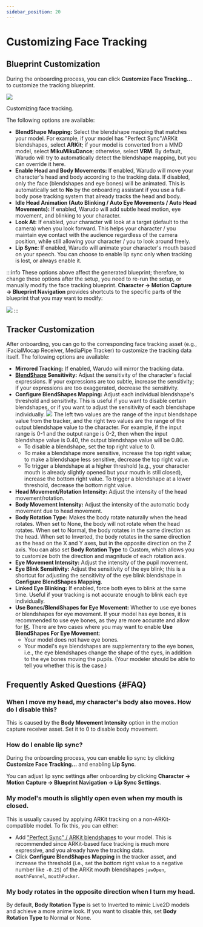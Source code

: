 ```yaml
---
sidebar_position: 20
---
```


# Customizing Face Tracking

## Blueprint Customization

During the onboarding process, you can click **Customize Face Tracking...** to customize the tracking blueprint.

![](pathname:///doc-img/en-mocap-3.png)
<p class="img-desc">Customizing face tracking.</p>

The following options are available:

* **BlendShape Mapping:** Select the blendshape mapping that matches your model. For example, if your model has "Perfect Sync"/ARKit blendshapes, select **ARKit**; if your model is converted from a MMD model, select **MikuMikuDance**; otherwise, select **VRM**. By default, Warudo will try to automatically detect the blendshape mapping, but you can override it here.
* **Enable Head and Body Movements:** If enabled, Warudo will move your character's head and body according to the tracking data. If disabled, only the face (blendshapes and eye bones) will be animated. This is automatically set to **No** by the onboarding assistant if you use a full-body pose tracking system that already tracks the head and body.
* **Idle Head Animation (Auto Blinking / Auto Eye Movements / Auto Head Movements):** If enabled, Warudo will add subtle head motion, eye movement, and blinking to your character.
* **Look At:** If enabled, your character will look at a target (default to the camera) when you look forward. This helps your character / you maintain eye contact with the audience regardless of the camera position, while still allowing your character / you to look around freely.
* **Lip Sync**: If enabled, Warudo will animate your character's mouth based on your speech. You can choose to enable lip sync only when tracking is lost, or always enable it.

:::info
These options above affect the generated blueprint; therefore, to change these options after the setup, you need to re-run the setup, or manually modify the face tracking blueprint. **Character → Motion Capture → Blueprint Navigation** provides shortcuts to the specific parts of the blueprint that you may want to modify:

![](pathname:///doc-img/en-mocap-6.png)
:::

## Tracker Customization

After onboarding, you can go to the corresponding face tracking asset (e.g., iFacialMocap Receiver, MediaPipe Tracker) to customize the tracking data itself. The following options are available:

* **Mirrored Tracking:** If enabled, Warudo will mirror the tracking data.
* **[BlendShape](../tutorials/3d-primer#blendshape) Sensitivity:** Adjust the sensitivity of the character's facial expressions. If your expressions are too subtle, increase the sensitivity; if your expressions are too exaggerated, decrease the sensitivity.
* **Configure BlendShapes Mapping:** Adjust each individual blendshape's threshold and sensitivity. This is useful if you want to disable certain blendshapes, or if you want to adjust the sensitivity of each blendshape individually.
  ![](pathname:///doc-img/en-mocap-5.png)
  The left two values are the range of the input blendshape value from the tracker, and the right two values are the range of the output blendshape value to the character. For example, if the input range is 0-1 and the output range is 0-2, then when the input blendshape value is 0.40, the output blendshape value will be 0.80.
    - To disable a blendshape, set the top right value to 0.
    - To make a blendshape more sensitive, increase the top right value; to make a blendshape less sensitive, decrease the top right value.
    - To trigger a blendshape at a higher threshold (e.g., your character mouth is already slightly opened but your mouth is still closed), increase the bottom right value. To trigger a blendshape at a lower threshold, decrease the bottom right value.
* **Head Movement/Rotation Intensity:** Adjust the intensity of the head movement/rotation.
* **Body Movement Intensity:** Adjust the intensity of the automatic body movement due to head movement.
* **Body Rotation Type:** Makes the body rotate naturally when the head rotates.
  When set to None, the body will not rotate when the head rotates.
  When set to Normal, the body rotates in the same direction as the head.
  When set to Inverted, the body rotates in the same direction as the head on the X and Y axes, but in the opposite direction on the Z axis.
  You can also set **Body Rotation Type** to Custom, which allows you to customize both the direction and magnitude of each rotation axis.
* **Eye Movement Intensity:** Adjust the intensity of the pupil movement.
* **Eye Blink Sensitivity:** Adjust the sensitivity of the eye blink; this is a shortcut for adjusting the sensitivity of the eye blink blendshape in **Configure BlendShapes Mapping**.
* **Linked Eye Blinking:** If enabled, force both eyes to blink at the same time. Useful if your tracking is not accurate enough to blink each eye individually.
* **Use Bones/BlendShapes for Eye Movement:** Whether to use eye bones or blendshapes for eye movement. If your model has eye bones, it is recommended to use eye bones, as they are more accurate and allow for [IK](../tutorials/3d-primer#IK). There are two cases where you may want to enable **Use BlendShapes For Eye Movement**:
    - Your model does not have eye bones.
    - Your model's eye blendshapes are supplementary to the eye bones, i.e., the eye blendshapes change the shape of the eyes, in addition to the eye bones moving the pupils. (Your modeler should be able to tell you whether this is the case.)

## Frequently Asked Questions {#FAQ}

### When I move my head, my character's body also moves. How do I disable this?

This is caused by the **Body Movement Intensity** option in the motion capture receiver asset. Set it to 0 to disable body movement.

### How do I enable lip sync?

During the onboarding process, you can enable lip sync by clicking **Customize Face Tracking...** and enabling **Lip Sync**.

You can adjust lip sync settings after onboarding by clicking **Character → Motion Capture → Blueprint Navigation → Lip Sync Settings**.

### My model's mouth is slightly open even when my mouth is closed.

This is usually caused by applying ARKit tracking on a non-ARKit-compatible model. To fix this, you can either:

* Add ["Perfect Sync" / ARKit blendshapes](../tutorials/3d-primer#arkit) to your model. This is recommended since ARKit-based face tracking is much more expressive, and you already have the tracking data.
* Click **Configure BlendShapes Mapping** in the tracker asset, and increase the threshold (i.e., set the bottom right value to a negative number like `-0.25`) of the ARKit mouth blendshapes `jawOpen`, `mouthFunnel`, `mouthPucker`.

### My body rotates in the opposite direction when I turn my head.

By default, **Body Rotation Type** is set to Inverted to mimic Live2D models and achieve a more anime look. If you want to disable this, set **Body Rotation Type** to Normal or None.
